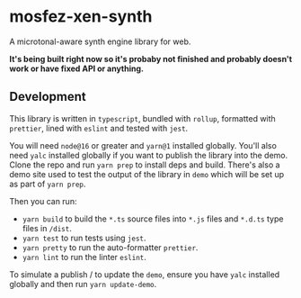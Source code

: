 # mosfez-xen-synth

A microtonal-aware synth engine library for web.

**It's being built right now so it's probaby not finished and probably doesn't work or have fixed API or anything.**

## Development

This library is written in `typescript`, bundled with `rollup`, formatted with `prettier`, lined with `eslint` and tested with `jest`.

You will need `node@16` or greater and `yarn@1` installed globally. You'll also need `yalc` installed globally if you want to publish the library into the demo. Clone the repo and run `yarn prep` to install deps and build. There's also a demo site used to test the output of the library in `demo` which will be set up as part of `yarn prep`.

Then you can run:

- `yarn build` to build the `*.ts` source files into `*.js` files and `*.d.ts` type files in `/dist`.
- `yarn test` to run tests using `jest`.
- `yarn pretty` to run the auto-formatter `prettier`.
- `yarn lint` to run the linter `eslint`.

To simulate a publish / to update the `demo`, ensure you have `yalc` installed globally and then run `yarn update-demo`.
